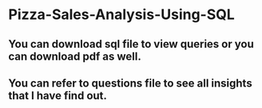 # Pizza-Sales-Analysis-Using-SQL

## You can download sql file to view queries or you can download pdf as well.
## You can refer to questions file to see all insights that I have find out.
